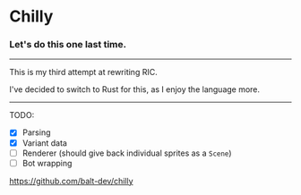 # Chilly

### Let's do this one last time.

---
This is my third attempt at rewriting RIC.

I've decided to switch to Rust for this, as I enjoy the language more.


---

TODO:

- [x] Parsing
- [x] Variant data
- [ ] Renderer (should give back individual sprites as a `Scene`)
- [ ] Bot wrapping

https://github.com/balt-dev/chilly
